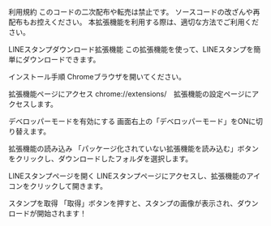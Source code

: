 利用規約
このコードの二次配布や転売は禁止です。
ソースコードの改ざんや再配布もお控えください。
本拡張機能を利用する際は、適切な方法でご利用ください。

LINEスタンプダウンロード拡張機能
この拡張機能を使って、LINEスタンプを簡単にダウンロードできます。

インストール手順
Chromeブラウザを開いてください。

拡張機能ページにアクセス
chrome://extensions/　拡張機能の設定ページにアクセスします。

デベロッパーモードを有効にする
画面右上の「デベロッパーモード」をONに切り替えます。

拡張機能の読み込み
「パッケージ化されていない拡張機能を読み込む」ボタンをクリックし、ダウンロードしたフォルダを選択します。

LINEスタンプページを開く
LINEスタンプページにアクセスし、拡張機能のアイコンをクリックして開きます。

スタンプを取得
「取得」ボタンを押すと、スタンプの画像が表示され、ダウンロードが開始されます！


